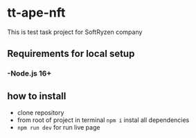 # tt-ape-nft

This is test task project for SoftRyzen company

## Requirements for local setup

### -Node.js 16+

## how to install

- clone repository
- from root of project in terminal `npm i` instal all dependencies
- `npm run dev` for run live page
